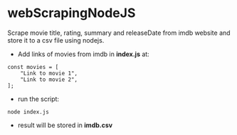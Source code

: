 # webScrapingNodeJS
Scrape movie title, rating, summary and releaseDate from imdb website and store it to a csv file using nodejs.

- Add links of movies from imdb in <b>index.js</b> at:
```
const movies = [
    "Link to movie 1",
    "Link to movie 2",
];
```

- run the script:
```
node index.js
```
- result will be stored in <b>imdb.csv</b>
